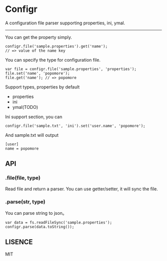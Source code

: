 # Configr

A configuration file parser supporting properties, ini, ymal.

---

You can get the property simply.

```
configr.file('sample.properties').get('name');
// => value of the name key
```

You can specify the type for configuration file.

```
var file = configr.file('sample.properties', 'properties');
file.set('name', 'popomore');
file.get('name'); // => popomore
```

Support types, properties by default 

- properties
- ini
- ymal(TODO)

Ini support section, you can

```
configr.file('sample.txt', 'ini').set('user.name', 'popomore');
```

And sample.txt will output

```
[user]
name = popomore
```

## API

### .file(file, type)

Read file and return a parser. You can use getter/setter, it will sync the file.

### .parse(str, type)

You can parse string to json。

```
var data = fs.readFileSync('sample.properties');
configr.parse(data.toString());
```

## LISENCE
MIT